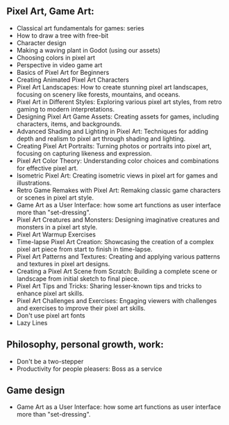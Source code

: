 ## Pixel Art, Game Art:

- Classical art fundamentals for games: series
- How to draw a tree with free-bit
- Character design
- Making a waving plant in Godot (using our assets)
- Choosing colors in pixel art
- Perspective in video game art
- Basics of Pixel Art for Beginners
- Creating Animated Pixel Art Characters
- Pixel Art Landscapes: How to create stunning pixel art landscapes, focusing on scenery like forests, mountains, and oceans.
- Pixel Art in Different Styles: Exploring various pixel art styles, from retro gaming to modern interpretations.
- Designing Pixel Art Game Assets: Creating assets for games, including characters, items, and backgrounds.
- Advanced Shading and Lighting in Pixel Art: Techniques for adding depth and realism to pixel art through shading and lighting.
- Creating Pixel Art Portraits: Turning photos or portraits into pixel art, focusing on capturing likeness and expression.
- Pixel Art Color Theory: Understanding color choices and combinations for effective pixel art.
- Isometric Pixel Art: Creating isometric views in pixel art for games and illustrations.
- Retro Game Remakes with Pixel Art: Remaking classic game characters or scenes in pixel art style.
- Game Art as a User Interface: how some art functions as user interface more than "set-dressing".
- Pixel Art Creatures and Monsters: Designing imaginative creatures and monsters in a pixel art style.
- Pixel Art Warmup Exercises
- Time-lapse Pixel Art Creation: Showcasing the creation of a complex pixel art piece from start to finish in time-lapse.
- Pixel Art Patterns and Textures: Creating and applying various patterns and textures in pixel art designs.
- Creating a Pixel Art Scene from Scratch: Building a complete scene or landscape from initial sketch to final piece.
- Pixel Art Tips and Tricks: Sharing lesser-known tips and tricks to enhance pixel art skills.
- Pixel Art Challenges and Exercises: Engaging viewers with challenges and exercises to improve their pixel art skills.
- Don't use pixel art fonts
- Lazy Lines


## Philosophy, personal growth, work:

- Don't be a two-stepper
- Productivity for people pleasers: Boss as a service

## Game design

- Game Art as a User Interface: how some art functions as user interface more than "set-dressing".
